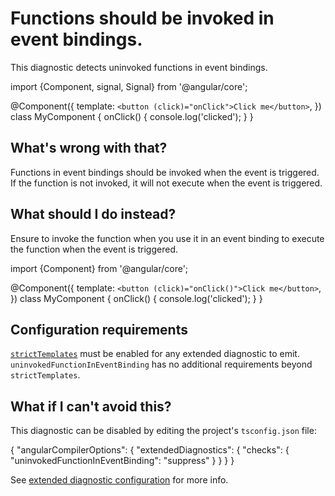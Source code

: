 # Functions should be invoked in event bindings. 

This diagnostic detects uninvoked functions in event bindings.

<docs-code language="typescript">

import {Component, signal, Signal} from '@angular/core';

@Component({
  template: `<button (click)="onClick">Click me</button>`,
})
class MyComponent {
  onClick() {
    console.log('clicked');
  }
}

</docs-code>

## What's wrong with that?

Functions in event bindings should be invoked when the event is triggered. 
If the function is not invoked, it will not execute when the event is triggered.

## What should I do instead?

Ensure to invoke the function when you use it in an event binding to execute the function when the event is triggered.

<docs-code language="typescript">

import {Component} from '@angular/core';

@Component({
  template: `<button (click)="onClick()">Click me</button>`,
})
class MyComponent {
  onClick() {
    console.log('clicked');
  }
}

</docs-code>

## Configuration requirements

[`strictTemplates`](tools/cli/template-typecheck#strict-mode) must be enabled for any extended diagnostic to emit.
`uninvokedFunctionInEventBinding` has no additional requirements beyond `strictTemplates`.

## What if I can't avoid this?

This diagnostic can be disabled by editing the project's `tsconfig.json` file:

<docs-code language="json">
{
  "angularCompilerOptions": {
    "extendedDiagnostics": {
      "checks": {
        "uninvokedFunctionInEventBinding": "suppress"
      }
    }
  }
}
</docs-code>

See [extended diagnostic configuration](extended-diagnostics#configuration) for more info.
